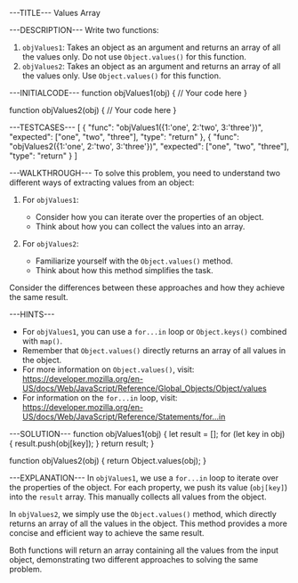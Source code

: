 ---TITLE---
Values Array

---DESCRIPTION---
Write two functions:
1. `objValues1`: Takes an object as an argument and returns an array of all the values only. Do not use `Object.values()` for this function.
2. `objValues2`: Takes an object as an argument and returns an array of all the values only. Use `Object.values()` for this function.

---INITIALCODE---
function objValues1(obj) {
  // Your code here
}

function objValues2(obj) {
  // Your code here
}

---TESTCASES---
[
  {
    "func": "objValues1({1:'one', 2:'two', 3:'three'})",
    "expected": ["one", "two", "three"],
    "type": "return"
  },
  {
    "func": "objValues2({1:'one', 2:'two', 3:'three'})",
    "expected": ["one", "two", "three"],
    "type": "return"
  }
]

---WALKTHROUGH---
To solve this problem, you need to understand two different ways of extracting values from an object:

1. For `objValues1`:
   - Consider how you can iterate over the properties of an object.
   - Think about how you can collect the values into an array.

2. For `objValues2`:
   - Familiarize yourself with the `Object.values()` method.
   - Think about how this method simplifies the task.

Consider the differences between these approaches and how they achieve the same result.

---HINTS---
- For `objValues1`, you can use a `for...in` loop or `Object.keys()` combined with `map()`.
- Remember that `Object.values()` directly returns an array of all values in the object.
- For more information on `Object.values()`, visit: https://developer.mozilla.org/en-US/docs/Web/JavaScript/Reference/Global_Objects/Object/values
- For information on the `for...in` loop, visit: https://developer.mozilla.org/en-US/docs/Web/JavaScript/Reference/Statements/for...in

---SOLUTION---
function objValues1(obj) {
  let result = [];
  for (let key in obj) {
    result.push(obj[key]);
  }
  return result;
}

function objValues2(obj) {
  return Object.values(obj);
}

---EXPLANATION---
In `objValues1`, we use a `for...in` loop to iterate over the properties of the object. For each property, we push its value (`obj[key]`) into the `result` array. This manually collects all values from the object.

In `objValues2`, we simply use the `Object.values()` method, which directly returns an array of all the values in the object. This method provides a more concise and efficient way to achieve the same result.

Both functions will return an array containing all the values from the input object, demonstrating two different approaches to solving the same problem.
